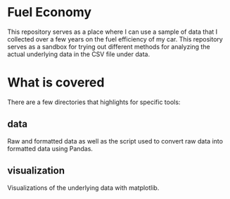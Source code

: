 # Fuel Economy
This repository serves as a place where I can use a sample of data that I collected over a few years on the fuel efficiency of my car. This repository serves as a sandbox for trying out different methods for analyzing the actual underlying data in the CSV file under data.

# What is covered
There are a few directories that highlights for specific tools:

## data
Raw and formatted data as well as the script used to convert raw data into formatted data using Pandas.

## visualization
Visualizations of the underlying data with matplotlib.
